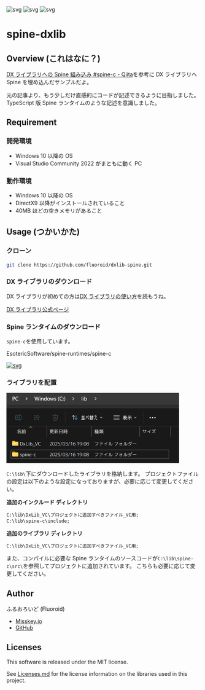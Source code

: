 ![svg](https://img.shields.io/badge/-C++-00599C.svg?logo=cplusplus&style=plastic)
![svg](https://img.shields.io/badge/-DxLib-ffffff.svg?logo=d3.js&style=plastic)
![svg](https://img.shields.io/badge/license-MIT-blue.svg)

# spine-dxlib

## Overview (これはなに？)

[DX ライブラリへの Spine 組み込み #spine-c - Qiita](https://qiita.com/Ingaan/items/806e9dd6ad04f941a7df)を参考に DX ライブラリへ Spine を埋め込んだサンプルだよ。

元の記事より、もう少しだけ直感的にコードが記述できるように目指しました。
TypeScript 版 Spine ランタイムのような記述を意識しました。

## Requirement

### 開発環境

- Windows 10 以降の OS
- Visual Studio Community 2022 がまともに動く PC

### 動作環境

- Windows 10 以降の OS
- DirectX9 以降がインストールされていること
- 40MB ほどの空きメモリがあること

## Usage (つかいかた)

### クローン

```bash
git clone https://github.com/fluoroid/dxlib-spine.git
```

### DX ライブラリのダウンロード

DX ライブラリが初めての方は[DX ライブラリの使い方](https://dxlib.xsrv.jp/use/dxuse_vscom2022.html)を読もうね。

[DX ライブラリ公式ページ](https://dxlib.xsrv.jp/dxdload.html)

### Spine ランタイムのダウンロード

`spine-c`を使用しています。

EsotericSoftware/spine-runtimes/spine-c

[![svg](https://img.shields.io/badge/-GitHub-181717.svg?logo=github&style=flat)](https://github.com/EsotericSoftware/spine-runtimes/tree/4.2/spine-c)

### ライブラリを配置

![png](data/screen.png)

`C:\lib\`下にダウンロードしたライブラリを格納します。
プロジェクトファイルの設定は以下のような設定になっておりますが、必要に応じて変更してください。

**追加のインクルード ディレクトリ**

```plaintext
C:\lib\DxLib_VC\プロジェクトに追加すべきファイル_VC用;
C:\lib\spine-c\include;
```

**追加のライブラリ ディレクトリ**

```plaintext
C:\lib\DxLib_VC\プロジェクトに追加すべきファイル_VC用;
```

また、コンパイルに必要な Spine ランタイムのソースコードが`C:\lib\spine-c\src\`を参照してプロジェクトに追加されています。
こちらも必要に応じて変更してください。

## Author

ふるおろいど (Fluoroid)

- [Misskey.io](https://misskey.io/@Fluoroid)
- [GitHub](https://github.com/fluoroid)

## Licenses

This software is released under the MIT license.

See [Licenses.md](/Licenses.md) for the license information on the libraries used in this project.
